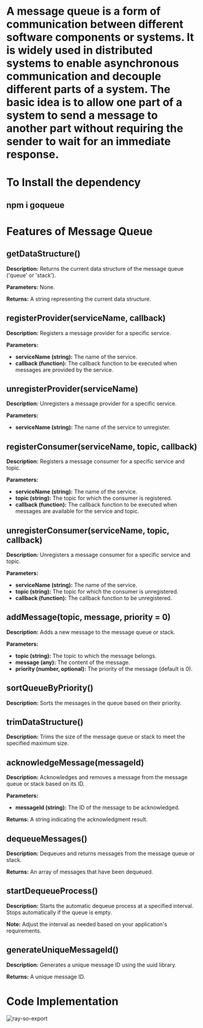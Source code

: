 <h1>A message queue is a form of communication between different software components or systems. It is widely used in distributed systems to enable asynchronous communication and decouple different parts of a system. The basic idea is to allow one part of a system to send a message to another part without requiring the sender to wait for an immediate response.</h1>

<h1>To Install the dependency</h1>
<h2>npm i goqueue</h2>

<h1>Features of Message Queue</h1>

<h2>getDataStructure()</h2>
<p><strong>Description:</strong> Returns the current data structure of the message queue ('queue' or 'stack').</p>
<p><strong>Parameters:</strong> None.</p>
<p><strong>Returns:</strong> A string representing the current data structure.</p>

<h2>registerProvider(serviceName, callback)</h2>
<p><strong>Description:</strong> Registers a message provider for a specific service.</p>
<p><strong>Parameters:</strong></p>
<ul>
  <li><strong>serviceName (string):</strong> The name of the service.</li>
  <li><strong>callback (function):</strong> The callback function to be executed when messages are provided by the service.</li>
</ul>

<h2>unregisterProvider(serviceName)</h2>
<p><strong>Description:</strong> Unregisters a message provider for a specific service.</p>
<p><strong>Parameters:</strong></p>
<ul>
  <li><strong>serviceName (string):</strong> The name of the service to unregister.</li>
</ul>

<h2>registerConsumer(serviceName, topic, callback)</h2>
<p><strong>Description:</strong> Registers a message consumer for a specific service and topic.</p>
<p><strong>Parameters:</strong></p>
<ul>
  <li><strong>serviceName (string):</strong> The name of the service.</li>
  <li><strong>topic (string):</strong> The topic for which the consumer is registered.</li>
  <li><strong>callback (function):</strong> The callback function to be executed when messages are available for the service and topic.</li>
</ul>

<h2>unregisterConsumer(serviceName, topic, callback)</h2>
<p><strong>Description:</strong> Unregisters a message consumer for a specific service and topic.</p>
<p><strong>Parameters:</strong></p>
<ul>
  <li><strong>serviceName (string):</strong> The name of the service.</li>
  <li><strong>topic (string):</strong> The topic for which the consumer is unregistered.</li>
  <li><strong>callback (function):</strong> The callback function to be unregistered.</li>
</ul>

<h2>addMessage(topic, message, priority = 0)</h2>
<p><strong>Description:</strong> Adds a new message to the message queue or stack.</p>
<p><strong>Parameters:</strong></p>
<ul>
  <li><strong>topic (string):</strong> The topic to which the message belongs.</li>
  <li><strong>message (any):</strong> The content of the message.</li>
  <li><strong>priority (number, optional):</strong> The priority of the message (default is 0).</li>
</ul>

<h2>sortQueueByPriority()</h2>
<p><strong>Description:</strong> Sorts the messages in the queue based on their priority.</p>

<h2>trimDataStructure()</h2>
<p><strong>Description:</strong> Trims the size of the message queue or stack to meet the specified maximum size.</p>

<h2>acknowledgeMessage(messageId)</h2>
<p><strong>Description:</strong> Acknowledges and removes a message from the message queue or stack based on its ID.</p>
<p><strong>Parameters:</strong></p>
<ul>
  <li><strong>messageId (string):</strong> The ID of the message to be acknowledged.</li>
</ul>
<p><strong>Returns:</strong> A string indicating the acknowledgment result.</p>

<h2>dequeueMessages()</h2>
<p><strong>Description:</strong> Dequeues and returns messages from the message queue or stack.</p>
<p><strong>Returns:</strong> An array of messages that have been dequeued.</p>

<h2>startDequeueProcess()</h2>
<p><strong>Description:</strong> Starts the automatic dequeue process at a specified interval. Stops automatically if the queue is empty.</p>
<p><strong>Note:</strong> Adjust the interval as needed based on your application's requirements.</p>

<h2>generateUniqueMessageId()</h2>
<p><strong>Description:</strong> Generates a unique message ID using the uuid library.</p>
<p><strong>Returns:</strong> A unique message ID.</p>









<h1>Code Implementation </h1>

![ray-so-export](https://github.com/Govind-Upadhyay-12/Message_Queue_npm_package/assets/119063599/b8c4064d-4872-4790-90ac-6ecb68a19ca9)

